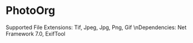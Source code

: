 # PhotoOrg
Supported File Extensions: Tif, Jpeg, Jpg, Png, Gif
\nDependencies: Net Framework 7.0, ExifTool
